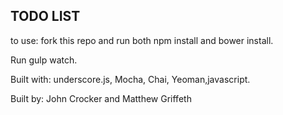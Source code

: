 ## TODO LIST

to use: fork this repo and run both npm install and bower install.

Run gulp watch.

Built with: underscore.js, Mocha, Chai, Yeoman,javascript.

Built by: John Crocker and Matthew Griffeth





